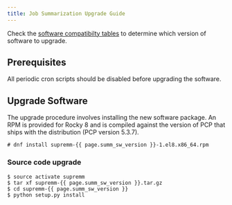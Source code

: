 ```yaml
---
title: Job Summarization Upgrade Guide
---
```


Check the [software compatibilty tables](supremm-install-overview.md#software-compatibility)
to determine which version of software to upgrade.

## Prerequisites

All periodic cron scripts should be disabled before upgrading the software.

## Upgrade Software

The upgrade procedure involves installing the new software package. An RPM is
provided for Rocky 8 and is compiled against the version of PCP that ships with
the distribution (PCP version 5.3.7).

    # dnf install supremm-{{ page.summ_sw_version }}-1.el8.x86_64.rpm

### Source code upgrade

    $ source activate supremm
    $ tar xf supremm-{{ page.summ_sw_version }}.tar.gz
    $ cd supremm-{{ page.summ_sw_version }}
    $ python setup.py install

